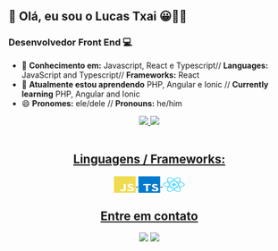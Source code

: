 ## 👋 Olá, eu sou o Lucas Txai 😀🤙🏼

### Desenvolvedor Front End 💻

- 📝 **Conhecimento em:** Javascript, React e Typescript// **Languages:** JavaScript and Typescript// **Frameworks:** React
- 🌱 **Atualmente estou aprendendo** PHP, Angular e Ionic // **Currently learning** PHP, Angular and Ionic
- 😄 **Pronomes:** ele/dele // **Pronouns:** he/him 


<div align="center">
  <a href="https://github.com/LTxai">
  <img height="180em" src="https://github-readme-stats.vercel.app/api?username=LTxai&show_icons=true&theme=nightowl&include_all_commits=true&count_private=true"/>
  <img height="180em" src="https://github-readme-stats.vercel.app/api/top-langs/?username=LTxai&layout=compact&langs_count=7&theme=nightowl"/>
</div>

  
  
  
<div style="display: inline_block" align="center"><br>
  <h2>Linguagens / Frameworks:</h2>
  <img align="center" alt="Txai-Js" height="30" width="40" src="https://raw.githubusercontent.com/devicons/devicon/master/icons/javascript/javascript-plain.svg">
  <img align="center" alt="Txai-Typescript" height="30" width="40" src="https://raw.githubusercontent.com/devicons/devicon/master/icons/typescript/typescript-original.svg">
  <img align="center" alt="Txai-React" height="30" width="40" src="https://raw.githubusercontent.com/devicons/devicon/master/icons/react/react-original.svg">
</div>
  
  
 
 <div align="center"> 
   <h2>Entre em contato</h2>
 <a href="https://www.linkedin.com/in/ltxai/"><img src="https://img.shields.io/badge/LinkedIn-0077B5?style=for-the-badge&logo=linkedin&logoColor=white"></a>
 <a href="mailto:txaifonceca@gmail.com"><img src="https://img.shields.io/badge/Gmail-D14836?style=for-the-badge&logo=gmail&logoColor=white"></a>
  </div>
  
 
  
  
